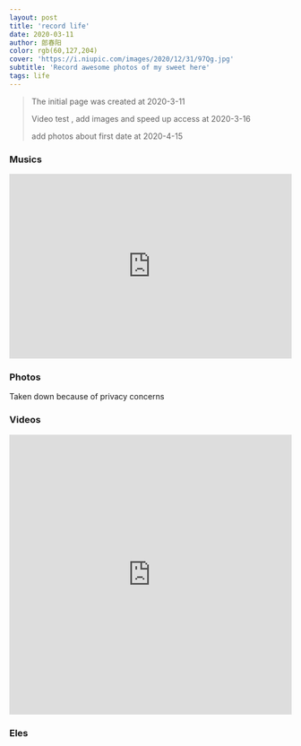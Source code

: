 ```yaml
---
layout: post
title: 'record life'
date: 2020-03-11
author: 郎春阳
color: rgb(60,127,204)
cover: 'https://i.niupic.com/images/2020/12/31/97Qg.jpg'
subtitle: 'Record awesome photos of my sweet here'
tags: life
---
```


> The initial page was created at 2020-3-11
> 
> Video test , add images and speed up access at 2020-3-16
> 
> add photos about first date at 2020-4-15

### Musics


<iframe frameborder="no" border="0" marginwidth="0" 
marginheight="0" width="100%" height="330" src="http://music.
163.com/outchain/player?
type=0&id=4975541996&auto=1&height=430"></iframe>

### Photos

Taken down because of privacy concerns


### Videos

<iframe  src="http://player.bilibili.com/player.html?aid=20550247&cid=33609670&page=1" scrolling="no" border="0" frameborder="no" framespacing="0" allowfullscreen="true" style="width:100%;height:500px;max-width: 100%"> </iframe>

### Eles




